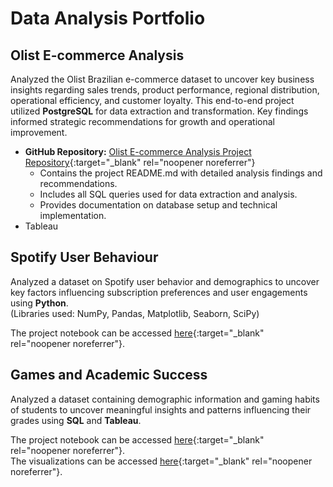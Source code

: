# Data Analysis Portfolio

## Olist E-commerce Analysis
Analyzed the Olist Brazilian e-commerce dataset to uncover key business insights regarding sales trends, product performance, regional distribution, operational efficiency, and customer loyalty. This end-to-end project utilized **PostgreSQL** for data extraction and transformation. Key findings informed strategic recommendations for growth and operational improvement.

- **GitHub Repository:** [Olist E-commerce Analysis Project Repository](https://github.com/jayjay0317/Olist-E-Commerce-analysis){:target="_blank" rel="noopener noreferrer"}
    *   Contains the project README.md with detailed analysis findings and recommendations.
    *   Includes all SQL queries used for data extraction and analysis.
    *   Provides documentation on database setup and technical implementation.
- Tableau

## Spotify User Behaviour
Analyzed a dataset on Spotify user behavior and demographics to uncover key factors influencing subscription preferences and user engagements using **Python**.  
(Libraries used: NumPy, Pandas, Matplotlib, Seaborn, SciPy)

The project notebook can be accessed [here](Spotify_user_behaviour.html){:target="_blank" rel="noopener noreferrer"}.

## Games and Academic Success
Analyzed a dataset containing demographic information and gaming habits of students to uncover meaningful insights and patterns influencing their grades using **SQL** and **Tableau**.  

The project notebook can be accessed [here](games_and_academic_success.html){:target="_blank" rel="noopener noreferrer"}.  
The visualizations can be accessed [here](https://public.tableau.com/app/profile/jaewoo.lee/viz/GamesandAcademicSuccess/Dashboard1?publish=yes){:target="_blank" rel="noopener noreferrer"}.
